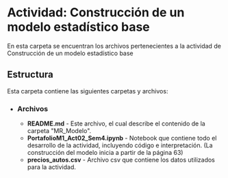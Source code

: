 # Actividad: Construcción de un modelo estadístico base

En esta carpeta se encuentran los archivos pertenecientes a la actividad de Construcción de un modelo estadístico base

## Estructura
Esta carpeta contiene las siguientes carpetas y archivos:

* ### **Archivos**
  * **README.md** - Este archivo, el cual describe el contenido de la carpeta "MR_Modelo".
  * **PortafolioM1_Act02_Sem4.ipynb** - Notebook que contiene todo el desarrollo de la actividad, incluyendo código e interpretación. (La construcción del modelo inicia a partir de la página 63)
  * **precios_autos.csv** - Archivo csv que contiene los datos utilizados para la actividad.
